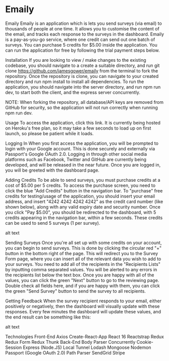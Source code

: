 # Emaily
Emaily
Emaily is an application which is lets you send surveys (via email) to thousands of people at one time. It allows you to customise the content of the email, and tracks each response to the surveys in the dashboard. Emaily is a pay-as-you-go service, where one credit can send out one batch of surveys. You can purchase 5 credits for $5.00 inside the application. You can run the application for free by following the trial payment steps below.

Installation
If you are looking to view / make changes to the existing codebase, you should navigate to a create a suitable directory, and run git clone https://github.com/jamesgower/emaily from the terminal to fork the repository. Once the repository is clone, you can navigate to your created directory and run npm install to install all dependencies. To run the application, you should navigate into the server directory, and run npm run dev, to start both the client, and the express server concurrently.

NOTE: When forking the repository, all database/API keys are removed from GitHub for security, so the application will not run correctly when running npm run dev.

Usage
To access the application, click this link. It is currently being hosted on Heroku's free plan, so it may take a few seconds to load up on first launch, so please be patient while it loads.

Logging In
When you first access the application, you will be prompted to login with your Google account. This is done securely and externally via Passport's Google OAuth 2.0. Logging in through other social media platforms such as Facebook, Twitter and GitHub are currently being developed, and will be released in the near future. Once you are logged in, you will be greeted with the dashboard page.

Adding Credits
To be able to send surveys, you must purchase credits at a cost of $5.00 per 5 credits. To access the purchase screen, you need to click the blue "Add Credits" button in the navigation bar. To "purchase" free credits for testing/usage of the application, you should insert your email address, and insert "4242 4242 4242 4242" as the credit card number (like shown below), along with any valid expiry date and security number. Once you click "Pay $5.00", you should be redirected to the dashboard, with 5 credits appearing in the navigation bar, within a few seconds. These credits can be used to send 5 surveys (1 per survey).

alt text

Sending Surveys
Once you're all set up with some credits on your account, you can begin to send surveys. This is done by clicking the circular red "+" button in the bottom right of the page. This will redirect you to the Survey Form page, where you can insert all of the relevant data you wish to add to your surveys. You need to add all of the recipients in the "Recipients Lists" by inputting comma separated values. You will be alerted to any errors in the recipients list below the text box. Once you are happy with all of the values, you can click the green "Next" button to go to the reviewing page. Double check all fields here, and if you are happy with them, you can click the green "Send Survey" button to send the survey to all recipients.

Getting Feedback
When the survey recipient responds to your email, either positively or negatively, then the dashboard will visually update with these responses. Every few minutes the dashboard will update these values, and the end result can be something like this:

alt text

Technologies
Front-End
Axios
Create-React-App
React 16
Reactstrap
Redux
Redux Form
Redux Thunk
Back-End
Body Parser
Concurrently
Cookie-Session
Express (Node.JS)
Local Tunnel
Lodash
Mongoose
Nodemon
Passport (Google OAuth 2.0)
Path Parser
SendGrid
Stripe
